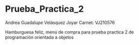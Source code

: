 # Prueba_Practica_2
Andrea Guadalupe Velásquez Joyar
Carnet: VJ210576

Hamburguesa feliz, menú de compra para prueba practica 2 de programación orientada a objetos
